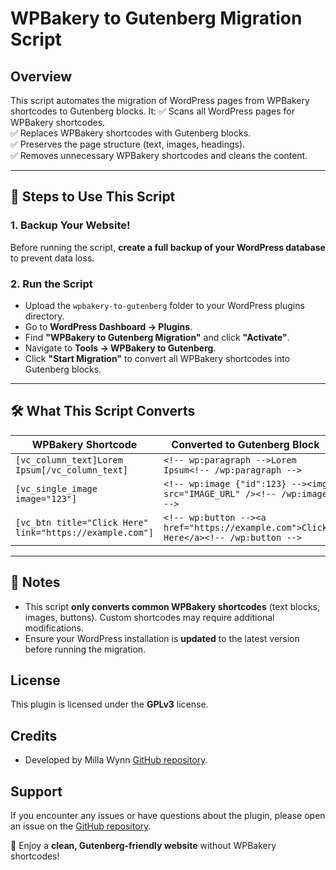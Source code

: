 # WPBakery to Gutenberg Migration Script

## Overview
This script automates the migration of WordPress pages from WPBakery shortcodes to Gutenberg blocks. It:
✅ Scans all WordPress pages for WPBakery shortcodes.  
✅ Replaces WPBakery shortcodes with Gutenberg blocks.  
✅ Preserves the page structure (text, images, headings).  
✅ Removes unnecessary WPBakery shortcodes and cleans the content.  

---

## 📌 Steps to Use This Script
### 1. Backup Your Website!
Before running the script, **create a full backup of your WordPress database** to prevent data loss.

### 2. Run the Script
- Upload the `wpbakery-to-gutenberg` folder to your WordPress plugins directory.
- Go to **WordPress Dashboard → Plugins**.
- Find **"WPBakery to Gutenberg Migration"** and click **"Activate"**.
- Navigate to **Tools → WPBakery to Gutenberg**.
- Click **"Start Migration"** to convert all WPBakery shortcodes into Gutenberg blocks.

---

## **🛠️ What This Script Converts**

| WPBakery Shortcode | Converted to Gutenberg Block |
|----------------------|--------------------------------|
| `[vc_column_text]Lorem Ipsum[/vc_column_text]` | `<!-- wp:paragraph -->Lorem Ipsum<!-- /wp:paragraph -->` |
| `[vc_single_image image="123"]` | `<!-- wp:image {"id":123} --><img src="IMAGE_URL" /><!-- /wp:image -->` |
| `[vc_btn title="Click Here" link="https://example.com"]` | `<!-- wp:button --><a href="https://example.com">Click Here</a><!-- /wp:button -->` |

---

## 📢 Notes
- This script **only converts common WPBakery shortcodes** (text blocks, images, buttons). Custom shortcodes may require additional modifications.
- Ensure your WordPress installation is **updated** to the latest version before running the migration.
  
## License

This plugin is licensed under the **GPLv3** license.

## Credits

- Developed by Milla Wynn [GitHub repository](https://github.com/millaw).

## Support

If you encounter any issues or have questions about the plugin, please open an issue on the [GitHub repository](https://github.com/millaw).

🚀 Enjoy a **clean, Gutenberg-friendly website** without WPBakery shortcodes!

